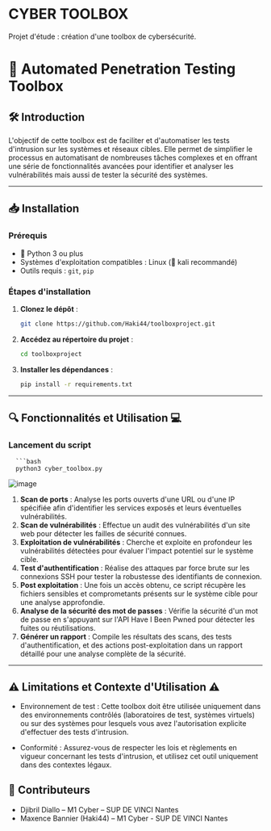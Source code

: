 # CYBER TOOLBOX
Projet d'étude : création d'une toolbox de cybersécurité.

# 🔐 Automated Penetration Testing Toolbox

## 🛠 Introduction

L'objectif de cette toolbox est de faciliter et d'automatiser les tests d'intrusion sur les systèmes et réseaux cibles. Elle permet de simplifier le processus en automatisant de nombreuses tâches complexes et en offrant une série de fonctionnalités avancées pour identifier et analyser les vulnérabilités mais aussi de tester la sécurité des systèmes.

---

## 📥 Installation

### Prérequis

- 🐍 Python 3 ou plus
- Systèmes d'exploitation compatibles : Linux (🐉 kali recommandé)
- Outils requis : `git`, `pip`

### Étapes d'installation

1. **Clonez le dépôt** :
   ```bash
   git clone https://github.com/Haki44/toolboxproject.git
2. **Accédez au répertoire du projet** :
   ```bash
   cd toolboxproject
3. **Installer les dépendances** :
   ```bash
   pip install -r requirements.txt

---

## 🔍 Fonctionnalités et Utilisation 💻

### Lancement du script
      ```bash
      python3 cyber_toolbox.py
![image](https://github.com/user-attachments/assets/64b0d59d-95d0-499d-963e-4507a8314065)

1. **Scan de ports** :
   Analyse les ports ouverts d'une URL ou d'une IP spécifiée afin d'identifier les services exposés et leurs éventuelles vulnérabilités.
2. **Scan de vulnérabilités** :
   Effectue un audit des vulnérabilités d'un site web pour détecter les failles de sécurité connues.
3. **Exploitation de vulnérabilités** :
   Cherche et exploite en profondeur les vulnérabilités détectées pour évaluer l'impact potentiel sur le système cible.
4. **Test d'authentification** :
   Réalise des attaques par force brute sur les connexions SSH pour tester la robustesse des identifiants de connexion.
5. **Post exploitation** :
   Une fois un accès obtenu, ce script récupère les fichiers sensibles et comprometants présents sur le système cible pour une analyse approfondie.
6. **Analyse de la sécurité des mot de passes** :
   Vérifie la sécurité d'un mot de passe en s'appuyant sur l'API Have I Been Pwned pour détecter les fuites ou réutilisations.
7. **Générer un rapport** :
   Compile les résultats des scans, des tests d'authentification, et des actions post-exploitation dans un rapport détaillé pour une analyse complète de la sécurité.
   
---

## ⚠️ Limitations et Contexte d'Utilisation ⚠️

- Environnement de test : Cette toolbox doit être utilisée uniquement dans des environnements contrôlés (laboratoires de test, systèmes virtuels) ou sur des systèmes pour lesquels vous avez l'autorisation explicite d'effectuer des tests d'intrusion.

- Conformité : Assurez-vous de respecter les lois et règlements en vigueur concernant les tests d'intrusion, et utilisez cet outil uniquement dans des contextes légaux.

## 👥 Contributeurs
- Djibril Diallo – M1 Cyber – SUP DE VINCI Nantes
- Maxence Bannier (Haki44) – M1 Cyber - SUP DE VINCI Nantes












